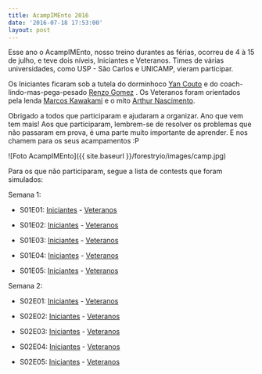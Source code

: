 ```yaml
---
title: AcampIMEnto 2016
date: '2016-07-18 17:53:00'
layout: post
---
```

Esse ano o AcampIMEnto, nosso treino durantes as férias, ocorreu de 4 à 15 de julho, e teve dois níveis, Iniciantes e Veteranos. Times de várias universidades, como USP - São Carlos e UNICAMP, vieram participar.

Os Iniciantes ficaram sob a tutela do dorminhoco [Yan Couto](http://codeforces.com/profile/ItsYanBitches) e do coach-lindo-mas-pega-pesado [Renzo Gomez](http://codeforces.com/profile/renzo1805) . Os Veteranos foram orientados pela lenda [Marcos Kawakami](http://codeforces.com/profile/marcoskwkm) e o mito [Arthur Nascimento](http://codeforces.com/profile/arthur.nascimento).

Obrigado a todos que participaram e ajudaram a organizar. Ano que vem tem mais!
Aos que participaram, lembrem-se de resolver os problemas que não passaram em prova, é uma parte muito importante de aprender. E nos chamem para os seus acampamentos :P

![Foto AcampIMEnto]({{ site.baseurl }}/forestryio/images/camp.jpg)

Para os que não participaram, segue a lista de contests que foram simulados:

Semana 1:

* S01E01: [Iniciantes](https://www.codepit.io/#/contest/577454c2de9463a4096156ec/view) - [Veteranos](https://www.codepit.io/#/contest/577a5c08de9463a409615955/view)

* S01E02: [Iniciantes](https://www.codepit.io/#/contest/577aff2baca9278a096e98d8/view) - [Veteranos](https://www.codepit.io/#/contest/577add29aca9278a096e98cb/view)

*  S01E03: [Iniciantes](https://www.codepit.io/#/contest/577c3274de9463a409615c66/view) - [Veteranos](http://codeforces.com/gym/100523)

*  S01E04: [Iniciantes](http://codeforces.com/gym/100989) - [Veteranos](https://www.codepit.io/#/contest/577dc672de9463a409615d00/view)

*  S01E05: [Iniciantes](https://www.codepit.io/#/contest/577f3391e544d21b00a3111c/view) - [Veteranos](http://codeforces.com/gym/100492)

Semana 2:

*  S02E01: [Iniciantes](https://www.codepit.io/#/contest/5782e1cd824306170007f5b1/view) - [Veteranos](https://www.codepit.io/#/contest/5783b697dfee8a1800fb3f6b/view)

*  S02E02: [Iniciantes](https://www.codepit.io/#/contest/578469f7167b861700f98202/view) - [Veteranos](http://codeforces.com/group/OizhfQGlzS/contest/207901)

*  S02E03: [Iniciantes](https://www.codepit.io/#/contest/57852a85dfee8a1800fb3fba/view) - [Veteranos](http://codeforces.com/group/OizhfQGlzS/contest/207912)

*  S02E04: [Iniciantes](https://www.codepit.io/#/contest/5786743ee8ad441700f7e2d6/view) - [Veteranos](http://codeforces.com/group/OizhfQGlzS/contest/207914)

*  S02E05: [Iniciantes](https://www.codepit.io/#/contest/5787e119a3eb7e1700d878ba/view) - [Veteranos](http://codeforces.com/group/kZPk3ZTzR5/contest/101041)